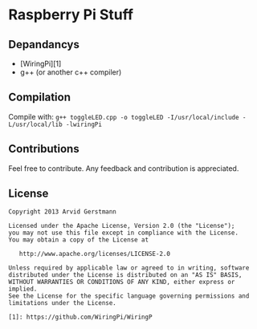 Raspberry Pi Stuff
==================


## Depandancys

* [WiringPi][1]
* g++ (or another c++ compiler)


## Compilation

Compile with: `g++ toggleLED.cpp -o toggleLED -I/usr/local/include -L/usr/local/lib -lwiringPi`


## Contributions

Feel free to contribute. Any feedback and contribution is appreciated.


## License

```
Copyright 2013 Arvid Gerstmann

Licensed under the Apache License, Version 2.0 (the "License");
you may not use this file except in compliance with the License.
You may obtain a copy of the License at

   http://www.apache.org/licenses/LICENSE-2.0

Unless required by applicable law or agreed to in writing, software
distributed under the License is distributed on an "AS IS" BASIS,
WITHOUT WARRANTIES OR CONDITIONS OF ANY KIND, either express or implied.
See the License for the specific language governing permissions and
limitations under the License.

[1]: https://github.com/WiringPi/WiringP
